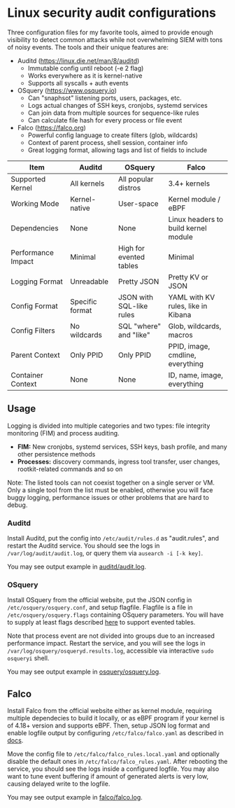 # Linux security audit configurations
Three configuration files for my favorite tools, aimed to provide enough visibility to detect common attacks
while not overwhelming SIEM with tons of noisy events. The tools and their unique features are:

- Auditd (https://linux.die.net/man/8/auditd)
  - Immutable config until reboot (-e 2 flag)
  - Works everywhere as it is kernel-native
  - Supports all syscalls + auth events
- OSquery (https://www.osquery.io)
  - Can "snaphsot" listening ports, users, packages, etc.
  - Logs actual changes of SSH keys, cronjobs, systemd services
  - Can join data from multiple sources for sequence-like rules
  - Can calculate file hash for every process or file event
- Falco (https://falco.org)
   - Powerful config language to create filters (glob, wildcards)
   - Context of parent process, shell session, container info
   - Great logging format, allowing tags and list of fields to include
 
| Item | Auditd | OSquery | Falco |
| ----- | ----- | ----- | ----- |
| Supported Kernel | All kernels | All popular distros | 3.4+ kernels
| Working Mode | Kernel-native | User-space | Kernel module / eBPF
| Dependencies | None | None | Linux headers to build kernel module
| Performance Impact | Minimal | High for evented tables | Minimal
| Logging Format | Unreadable | Pretty JSON | Pretty KV or JSON
| Config Format | Specific format | JSON with SQL-like rules | YAML with KV rules, like in Kibana
| Config Filters | No wildcards | SQL "where" and "like" | Glob, wildcards, macros
| Parent Context | Only PPID | Only PPID | PPID, image, cmdline, everything
| Container Context | None | None | ID, name, image, everything

## Usage
Logging is divided into multiple categories and two types: file integrity monitoring (FIM) and process auditing.
- **FIM:** New cronjobs, systemd services, SSH keys, bash profile, and many other persistence methods
- **Processes:** discovery commands, ingress tool transfer, user changes, rootkit-related commands and so on

Note: The listed tools can not coexist together on a single server or VM. Only a single tool from the list must be enabled, otherwise you will face buggy logging, performance issues or other problems that are hard to debug.


### Auditd
Install Auditd, put the config into `/etc/audit/rules.d` as "audit.rules", and restart the Auditd service.
You should see the logs in `/var/log/audit/audit.log`, or query them via `ausearch -i [-k key]`.

You may see output example in [auditd/audit.log](https://github.com/maxvarm/linux-siem-audit-configs/auditd/audit.log).

### OSquery
Install OSquery from the official website, put the JSON config in `/etc/osquery/osquery.conf`, and setup flagfile.
Flagfile is a file in `/etc/osquery/osquery.flags` containing OSquery parameters. You will have to supply at least
flags described [here](https://osquery.readthedocs.io/en/stable/deployment/process-auditing/) to support evented tables.

Note that process event are not divided into groups due to an increased performance impact. Restart the service, and you
will see the logs in `/var/log/osquery/osqueryd.results.log`, accessible via interactive `sudo osqueryi` shell.

You may see output example in [osquery/osquery.log](https://github.com/maxvarm/linux-siem-audit-configs/osquery/osquery.log).

## Falco
Install Falco from the official website either as kernel module, requiring multiple dependecies to build it locally, or
as eBPF program if your kernel is of 4.18+ version and supports eBPF. Then, setup JSON log format and enable logfile output
by configuring `/etc/falco/falco.yaml` as described in [docs](https://falco.org/docs/reference/daemon/config-options/).

Move the config file to `/etc/falco/falco_rules.local.yaml` and optionally disable the default ones in `/etc/falco/falco_rules.yaml`. After rebooting the service, you should see the logs inside a configured logfile.
You may also want to tune event buffering if amount of generated alerts is very low, causing delayed write to the logfile.

You may see output example in [falco/falco.log](https://github.com/maxvarm/linux-siem-audit-configs/falco/falco.log).
